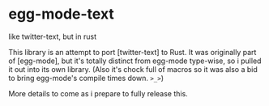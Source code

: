 # egg-mode-text

like twitter-text, but in rust

This library is an attempt to port [twitter-text] to Rust. It was originally part of [egg-mode], but
it's totally distinct from egg-mode type-wise, so i pulled it out into its own library. (Also it's
chock full of macros so it was also a bid to bring egg-mode's compile times down. `>_>`)

More details to come as i prepare to fully release this.
